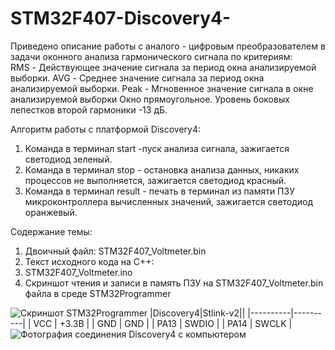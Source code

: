 # STM32F407-Discovery4-
Приведено описание работы с аналого - цифровым преобразователем в задачи оконного анализа гармонического сигнала по критериям:  
RMS - Действующее значение сигнала за период окна анализируемой выборки. 
AVG - Среднее значение сигнала за период окна анализируемой выборки. 
Peak - Мгновенное значение сигнала в окне анализируемой выборки 
Окно прямоугольное. Уровень боковых лепестков второй гармоники -13 дБ. 

Алгоритм работы с платформой Discovery4:  
1. Команда в терминал start -пуск анализа сигнала, зажигается светодиод зеленый. 
2. Команда в терминал stop - остановка анализа данных, никаких процессов не выполняется, зажигается светодиод красный. 
3. Команда в терминал result - печать в терминал из памяти ПЗУ микроконтроллера вычисленных значений, зажигается светодиод оранжевый. 
 
Содержание темы:  
1. Двоичный файл: STM32F407_Voltmeter.bin 
2. Текст исходного кода на С++: 
3. STM32F407_Voltmeter.ino 
4. Скриншот чтения и записи в память ПЗУ на STM32F407_Voltmeter.bin файла в среде STM32Programmer 

![Скриншот STM32Programmer](https://user-images.githubusercontent.com/19923990/142849766-1db31049-9a06-4cb6-a35f-08f67d876379.png)
  |Discovery4|Stlink-v2||
  |----------|----------|
  |    VCC   |  +3.3В   |
  |    GND   |   GND    | 
  |    PA13  |  SWDIO   | 
  |    PA14  |  SWCLK   |
![Фотография соединения Discovery4 c компьютером](https://user-images.githubusercontent.com/19923990/142849794-eb21ce3c-5dc9-47af-a11b-b9aa1ba8b47f.jpg)
